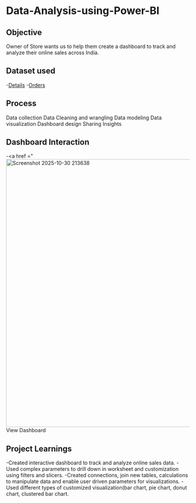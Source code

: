 # Data-Analysis-using-Power-BI

## Objective
Owner of Store wants us to help them create a dashboard to track and analyze their online sales across India.

## Dataset used
-<a href ="https://github.com/gaurav-ksingh/Data-Analysis-using-Power-BI/blob/main/Details.csv.xlsx">Details<a/>
-<a href ="https://github.com/gaurav-ksingh/Data-Analysis-using-Power-BI/blob/main/Orders.csv.xlsx">Orders</a>

## Process
Data collection
Data Cleaning and wrangling
Data modeling
Data visualization
Dashboard design
Sharing Insights

## Dashboard Interaction
-<a href ="<img width="1289" height="733" alt="Screenshot 2025-10-30 213638" src="https://github.com/user-attachments/assets/441067ee-3067-47cf-a361-54484e57a442">View Dashboard</a>


## Project Learnings
-Created interactive dashboard to track and analyze online sales data.
-Used complex parameters to drill down in worksheet and customization using filters and slicers.
-Created connections, join new tables, calculations to manipulate data and enable user driven parameters for visualizations.
-Used different types of customized visualization(bar chart, pie chart, donut chart, clustered bar chart.
